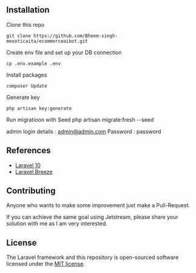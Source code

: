 
## Installation

Clone this repo

    git clone https://github.com/Bheem-singh-mexoticaita/ecommerceaibot.git

Create env file and set up your DB connection

    cp .env.example .env



Install packages

    composer Update 

Generate key

    php artisan key:generate

Run migratioon with Seed 
php artisan migrate:fresh --seed

admin login details : admin@admin.com
Password : password

## References
- [Laravel 10](https://laravel.com)
- [Laravel Breeze](https://laravel.com/docs/9.x/starter-kits#laravel-breeze)

## Contributing

Anyone who wants to make some improvement just make a Pull-Request.

If you can achieve the same goal using Jetstream, please share your solution with me as I am very interested.

## License

The Laravel framework and this repository is open-sourced software licensed under the [MIT license](https://opensource.org/licenses/MIT).
